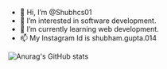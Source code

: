 - 👋 Hi, I’m @Shubhcs01
- 👀 I’m interested in software development.
- 🌱 I’m currently learning web development.
- 📫 My Instagram Id is shubham.gupta.014

![Anurag's GitHub stats](https://github-readme-stats.vercel.app/api?username=Shubhcs01&&show_icons=true&title_color=00FF00&icon_color=0096FF&text_color=daf7dc&bg_color=151515)

